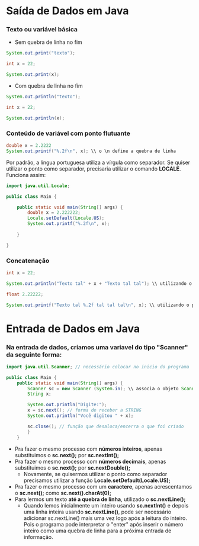 # Saída de Dados em Java

### Texto ou variável básica
- Sem quebra de linha no fim

```java
System.out.print("texto");

int x = 22; 

System.out.print(x);
```

- Com quebra de linha no fim

```java
System.out.println("texto");

int x = 22;

System.out.println(x);
```

### Conteúdo de variável com ponto flutuante

```java
double x = 2.2222
System.out.printf("%.2f\n", x); \\ o \n define a quebra de linha
```

Por padrão, a língua portuguesa utiliza a vírgula como separador. Se quiser utilizar o ponto como separador, precisaria utilizar o comando **LOCALE**. Funciona assim: 

```java 
import java.util.Locale;

public class Main {

	public static void main(String[] args) {
		double x = 2.222222; 
		Locale.setDefault(Locale.US);
		System.out.printf("%.2f\n", x);
		
	}

}
```

### Concatenação 

```java
int x = 22;

System.out.println("Texto tal" + x + "Texto tal tal"); \\ utilizando o println

float 2.22222;

System.out.printf("Texto tal %.2f tal tal tal\n", x); \\ utilizando o printf
```

# Entrada de Dados em Java

### Na entrada de dados, criamos uma variavel do tipo "Scanner" da seguinte forma: 

```java
import java.util.Scanner; // necessário colocar no inicio do programa

public class Main {
    public static void main(String[] args) {
        Scanner sc = new Scanner (System.in); \\ associa o objeto Scanner ao console
        String x;

        System.out.println("Digite:");
        x = sc.next(); // forma de receber a STRING
        System.out.println("Você digitou " + x);

        sc.close(); // função que desaloca/encerra o que foi criado
        }
    }
```

- Pra fazer o mesmo processo com **números inteiros**, apenas substituimos o __sc.next();__ por **sc.nextInt();**
- Pra fazer o mesmo processo com **números decimais**, apenas substituimos o **sc.next();** por **sc.nextDouble();**
    - Novamente, se quisermos utilizar o ponto como separador precisamos utilizar a função **Locale.setDefault(Locale.US);**
- Pra fazer o mesmo processo com um **caractere**, apenas acrescentamos o **sc.next();** como **sc.next().charAt(0);**
- Para lermos um texto **até a quebra de linha**, utilizado o **sc.nextLine();**
    - Quando lemos inicialmente um inteiro usando **sc.nextInt()** e depois uma linha inteira usando **sc.nextLine()**, pode ser necessário adicionar sc.nextLine() mais uma vez logo após a leitura do inteiro. Pois o programa pode interpretar o "enter" após inserir o número inteiro como uma quebra de linha para a próxima entrada de informação.
